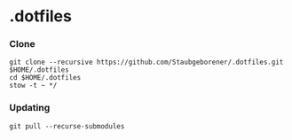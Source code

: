 # .dotfiles

### Clone

```shell
git clone --recursive https://github.com/Staubgeborener/.dotfiles.git $HOME/.dotfiles
cd $HOME/.dotfiles
stow -t ~ */
```

### Updating

```shell
git pull --recurse-submodules
```

